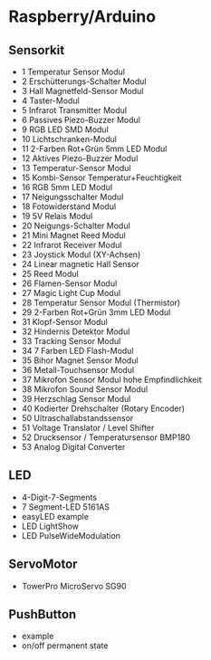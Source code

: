 # Raspberry/Arduino 

## Sensorkit

- 1 Temperatur Sensor Modul
- 2 Erschütterungs-Schalter Modul
- 3 Hall Magnetfeld-Sensor Modul
- 4 Taster-Modul
- 5 Infrarot Transmitter Modul
- 6 Passives Piezo-Buzzer Modul
- 9 RGB LED SMD Modul
- 10 Lichtschranken-Modul
- 11 2-Farben Rot+Grün 5mm LED Modul
- 12 Aktives Piezo-Buzzer Modul
- 13 Temperatur-Sensor Modul
- 15 Kombi-Sensor Temperatur+Feuchtigkeit
- 16 RGB 5mm LED Modul
- 17 Neigungsschalter Modul
- 18 Fotowiderstand Modul
- 19 5V Relais Modul
- 20 Neigungs-Schalter Modul
- 21 Mini Magnet Reed Modul
- 22 Infrarot Receiver Modul
- 23 Joystick Modul (XY-Achsen)
- 24 Linear magnetic Hall Sensor
- 25 Reed Modul
- 26 Flamen-Sensor Modul
- 27 Magic Light Cup Modul
- 28 Temperatur Sensor Modul (Thermistor)
- 29 2-Farben Rot+Grün 3mm LED Modul
- 31 Klopf-Sensor Modul
- 32 Hindernis Detektor Modul
- 33 Tracking Sensor Modul
- 34 7 Farben LED Flash-Modul
- 35 Bihor Magnet Sensor Modul
- 36  Metall-Touchsensor Modul
- 37 Mikrofon Sensor Modul hohe Empfindlichkeit
- 38 Mikrofon Sound Sensor Modul
- 39 Herzschlag Sensor Modul
- 40 Kodierter Drehschalter (Rotary Encoder)
- 50 Ultraschallabstandssensor
- 51 Voltage Translator / Level Shifter
- 52 Drucksensor / Temperatursensor BMP180
- 53 Analog Digital Converter

## LED
- 4-Digit-7-Segments
- 7 Segment-LED 5161AS
- easyLED example
- LED LightShow
- LED PulseWideModulation

## ServoMotor
- TowerPro MicroServo SG90

## PushButton
- example
- on/off permanent state